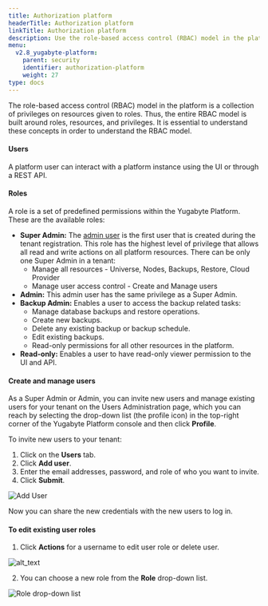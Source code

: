 ```yaml
---
title: Authorization platform
headerTitle: Authorization platform
linkTitle: Authorization platform
description: Use the role-based access control (RBAC) model in the platform to manage users and roles.
menu:
  v2.8_yugabyte-platform:
    parent: security
    identifier: authorization-platform
    weight: 27
type: docs
---
```


The role-based access control (RBAC) model in the platform is a collection of privileges on resources given to roles. Thus, the entire RBAC model is built around roles, resources, and privileges. It is essential to understand these concepts in order to understand the RBAC model.

#### Users

A platform user can interact with a platform instance using the UI or through a REST API.

#### Roles

A role is a set of predefined permissions within the Yugabyte Platform. These are the available roles:

* **Super Admin:** The [admin user](../../configure-yugabyte-platform/create-admin-user/) is the first user that is created during the tenant registration. This role has the highest level of privilege that allows all read and write actions on all platform resources. There can be only one Super Admin in a tenant:
  * Manage all resources - Universe, Nodes, Backups, Restore, Cloud Provider
  * Manage user access control - Create and Manage users
* **Admin:** This admin user has the same privilege as a Super Admin.
* **Backup Admin:** Enables a user to access the backup related tasks:
  * Manage database backups and restore operations.
  * Create new backups.
  * Delete any existing backup or backup schedule.
  * Edit existing backups.
  * Read-only permissions for all other resources in the platform.
* **Read-only:** Enables a user to have read-only viewer permission to the UI and API.

#### Create and manage users

As a Super Admin or Admin, you can invite new users and manage existing users for your tenant on the Users Administration page, which you can reach by selecting the drop-down list (the profile icon) in the top-right corner of the Yugabyte Platform console and then click **Profile**.

To invite new users to your tenant:

1. Click on the **Users** tab.
2. Click **Add user**.
3. Enter the email addresses, password, and role of who you want to invite.
4. Click **Submit**.

![Add User](/images/yp/authorization-platform/add-user.png)

Now you can share the new credentials with the new users to log in.

#### To edit existing user roles

1. Click **Actions** for a username to edit user role or delete user.

![alt_text](/images/yp/authorization-platform/actions.png)

2. You can choose a new role from the **Role** drop-down list.

![Role drop-down list](/images/yp/authorization-platform/role-drop-down.png)
